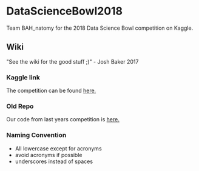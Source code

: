 # DataScienceBowl2018
Team BAH_natomy for the 2018 Data Science Bowl competition on Kaggle.

## Wiki
"See the wiki for the good stuff ;)" - Josh Baker 2017

### Kaggle link
The competition can be found [here.](https://www.kaggle.com/c/data-science-bowl-2018)

### Old Repo
Our code from last years competition is [here.](https://github.com/joshfbaker/DSB-2017/wiki)

### Naming Convention
  * All lowercase except for acronyms
  * avoid acronyms if possible
  * underscores instead of spaces
